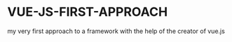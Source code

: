 # VUE-JS-FIRST-APPROACH
my very first approach to a framework with the help of the creator of vue.js

